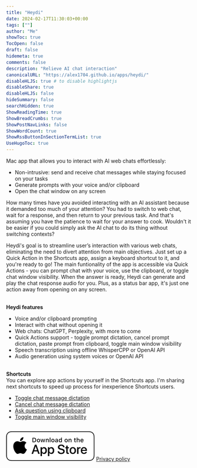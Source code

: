 ```yaml
---
title: "Heydi"
date: 2024-02-17T11:30:03+00:00
tags: [""]
author: "Me"
showToc: true
TocOpen: false
draft: false
hidemeta: true
comments: false
description: "Relieve AI chat interaction"
canonicalURL: "https://alex1704.github.io/apps/heydi/"
disableHLJS: true # to disable highlightjs
disableShare: true
disableHLJS: false
hideSummary: false
searchHidden: true
ShowReadingTime: true
ShowBreadCrumbs: true
ShowPostNavLinks: false
ShowWordCount: true
ShowRssButtonInSectionTermList: true
UseHugoToc: true
---
```


Mac app that allows you to interact with AI web chats effortlessly:
* Non-intrusive: send and receive chat messages while staying focused on your tasks
* Generate prompts with your voice and/or clipboard
* Open the chat window on any screen

How many times have you avoided interacting with an AI assistant because it demanded too much of your attention? You had to switch to web chat, wait for a response, and then return to your previous task. And that's assuming you have the patience to wait for your answer to cook. Wouldn't it be easier if you could simply ask the AI chat to do its thing without switching contexts?

Heydi's goal is to streamline user’s interaction with various web chats, eliminating the need to divert attention from main objectives. Just set up a Quick Action in the Shortcuts app, assign a keyboard shortcut to it, and you're ready to go! The main funtionality of the app is accessible via Quick Actions - you can prompt chat with your voice, use the clipboard, or toggle chat window visibility. When the answer is ready, Heydi can generate and play the chat response audio for you. Plus, as a status bar app, it's just one action away from opening on any screen.

\
**Heydi features**
* Voice and/or clipboard prompting
* Interact with chat without opening it
* Web chats: ChatGPT, Perplexity, with more to come
* Quick Actions support - toggle prompt dictation, cancel prompt dictation, paste prompt from clipboard, toggle main window visibility
* Speech transcription using offline WhisperCPP or OpenAI API
* Audio generation using system voices or OpenAI API

\
**Shortcuts**\
You can explore app actions by yourself in the Shortcuts app. I'm sharing next shortcuts to speed up process for inexperience Shortcuts users.
* [Toggle chat message dictation](https://www.icloud.com/shortcuts/ac41df7078d343539b6390970abfbd84)
* [Cancel chat message dictation](https://www.icloud.com/shortcuts/4f3800e3a000427383504ee33b19fa9f)
* [Ask question using clipboard](https://www.icloud.com/shortcuts/28d08be495284f0e8f8e3498b4c024eb)
* [Toggle main window visibility](https://www.icloud.com/shortcuts/aee74a7fd3cb4e559d71e4fe73051e1b)

\
[![App store link](/img/appStoreBadge.svg)](https://apps.apple.com/app/heydi/id6477883229)
[Privacy policy](/policy/heydi)

